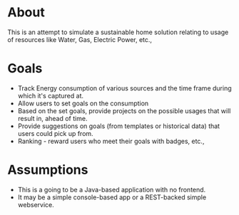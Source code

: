 # About

This is an attempt to simulate a sustainable home solution relating to usage of resources like Water, Gas, Electric Power, etc.,

# Goals

* Track Energy consumption of various sources and the time frame during which it's captured at.
* Allow users to set goals on the consumption
* Based on the set goals, provide projects on the possible usages that will result in, ahead of time.
* Provide suggestions on goals (from templates or historical data) that users could pick up from.
* Ranking - reward users who meet their goals with badges, etc.,

# Assumptions

* This is a going to be a Java-based application with no frontend.
* It may be a simple console-based app or a REST-backed simple webservice.

